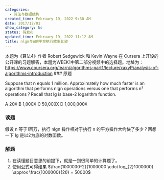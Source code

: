 ```yaml
---
categories:
  - 算法与数据结构
created_time: February 19, 2022 9:30 AM
date: 2017/12/01
show_category: No
status: 待发布
updated_time: February 19, 2022 11:12 AM
title: nlgn与n的平方执行效率比较
---
```



本题为《算法4》作者 Robert Sedgewick 和 Kevin Wayne 在 Cursera 上开设的公开课的习题解答，本题为WEEK1中第二部分视频中的选择题。地址为： https://www.coursera.org/learn/algorithms-part1/lecture/xaxyP/analysis-of-algorithms-introduction ### 原题

Suppose that n equals 1 million. Approximately how much faster is an algorithm that performs nlgn operations versus one that performs n² operations？Recall that lg is base-2 logarithm function.

A 20X B 1,000X C 50,000X D 1,000,000X

### 读题

假设 n 等于1百万，执行 nlgn 操作相对于执行 n 的平方操作大约快了多少？回想一下 lg 是以2为底的对数函数。

### 解题

1. 在读懂题目意思的前提下，就是一到很简单的计算题了。
2. 使用公式可得结果 $\frac{1000000^2}{1000000 \cdot log_{2}1000000} \approx \frac{1000000}{20} = 50000$